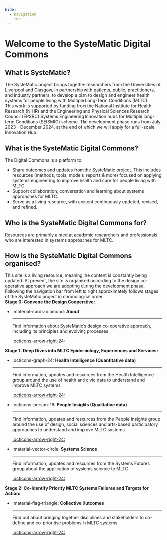 ```yaml
---
hide:
  - navigation
  - toc
---
```


# Welcome to the SysteMatic Digital Commons

## What is SysteMatic? 
The SysteMatic project brings together researchers from the Universities of Liverpool and Glasgow, in partnership with patients, public, practitioners, and industry partners, to develop a plan to design and engineer health systems for people living with Multiple Long-Term Conditions (MLTC). 
<br> This work is supported by funding from the National Institute for Health Research (NIHR) and the Engineering and Physical Sciences Research Council (EPSRC) Systems Engineering Innovation hubs for Multiple long-term Conditions (SEISMIC) scheme. The development phase runs from July 2023 - December 2024, at the end of which we will apply for a full-scale Innovation Hub.

## What is the SysteMatic Digital Commons?
The Digital Commons is a platform to:

- Share outcomes and updates from the SysteMatic project. This includes resources (methods, tools, models, reports & more) focused on applying systems engineering to improve health and care for people living with MLTC. 
- Support collaboration, conversation and learning about systems approaches for MLTC.
- Serve as a living resource, with content continuously updated, revised, and refined.

## Who is the SysteMatic Digital Commons for?
Resources are primarily aimed at academic researchers and professionals who are interested in systems approaches for MLTC.

## How is the SysteMatic Digital Commons organised?
This site is a living resource, meaning the content is constantly being updated. At present, the site is organised according to the design co-operative approach we are adopting during the development phase. Following the navigation bar from left to right approximately follows stages of the SysteMatic project in chronological order.
<br>
**Stage 0: Convene the Design Cooperative:** 
<div class="grid cards" markdown>
  
-  :material-cards-diamond: __About__

    ---
    
    Find information about SysteMatic's design co-operative approach, including its principles and evolving processes

    [:octicons-arrow-right-24:](about.md)

</div>

**Stage 1: Deep Dives into MLTC Epidemiology, Experiences and Services:**
<div class="grid cards" markdown>
  
-  :octicons-graph-24: __Health Intelligence (Quantitative data)__

    ---
  
    Find information, updates and resources from the Health Intelligence group around the use of health and civic data to understand and improve MLTC systems 

    [:octicons-arrow-right-24:](health-intelligence/health-intelligence-overview.md)

-  :octicons-person-16: __People Insights (Qualitative data)__

    ---
  
    Find information, updates and resources from the People Insights group around the use of design, social sciences and arts-based participatory approaches to understand and improve MLTC systems 

    [:octicons-arrow-right-24:](people-insight/people-insight-overview.md)
    
-  :material-vector-circle: __Systems Science__

    ---

    Find information, updates and resources from the Systems Futures group about the application of systems science to MLTC

    [:octicons-arrow-right-24:](systems-science/systems-science-overview.md)

</div>

**Stage 2: Co-identify Priority MLTC Systems Failures and Targets for Action:**
<div class="grid cards" markdown>

-  :material-flag-triangle: __Collective Outcomes__

    ---

    Find out about bringing together disciplines and stakeholders to co-define and co-prioritise problems in MLTC systems

    [:octicons-arrow-right-24:](collective-outcomes/collective-outcomes-overview.md)
  
</div>



